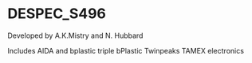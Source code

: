 # DESPEC_S496
Developed by A.K.Mistry and N. Hubbard

Includes AIDA and bplastic triple 
bPlastic Twinpeaks TAMEX electronics
